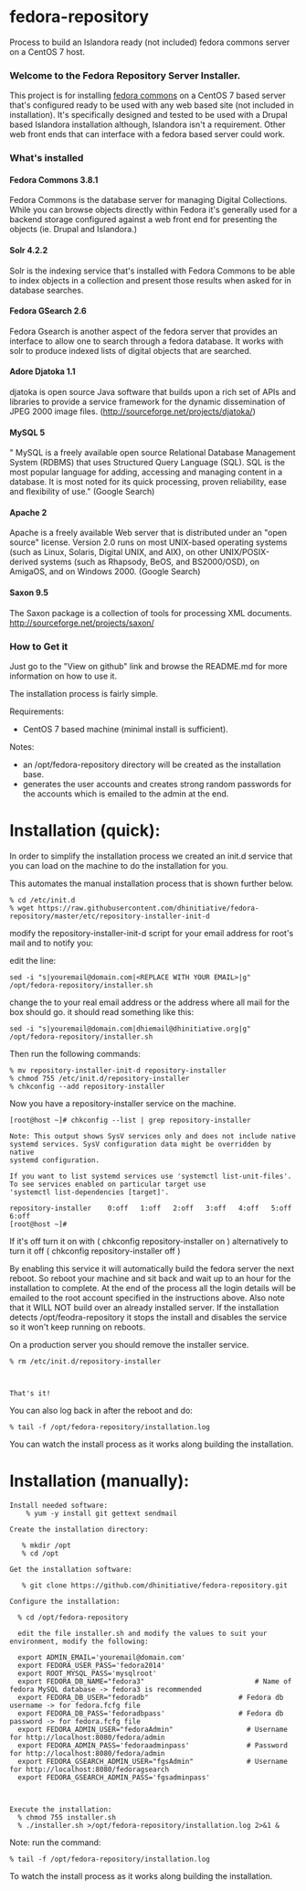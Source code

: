 # fedora-repository
Process to build an Islandora ready (not included) fedora commons server on a CentOS 7 host.

### Welcome to the Fedora Repository Server Installer.
This project is for installing [fedora commons](http://fedora-commons.org) on a CentOS 7 based server that's configured ready to be used with any web based site (not included in installation). It's specifically designed and tested to be used with a Drupal based Islandora installation although, Islandora isn't a requirement. Other web front ends that can interface with a fedora based server could work. 

### What's installed

#### Fedora Commons 3.8.1

Fedora Commons is the database server for managing Digital Collections. While you can browse objects directly within Fedora it's generally used for a backend storage configured against a web front end for presenting the objects (ie. Drupal and Islandora.)

#### Solr 4.2.2

Solr is the indexing service that's installed with Fedora Commons to be able to index objects in a collection and present those results when asked for in database searches. 

#### Fedora GSearch 2.6

Fedora Gsearch is another aspect of the fedora server that provides an interface to allow one to search through a fedora database. It works with solr to produce indexed lists of digital objects that are searched. 

#### Adore Djatoka 1.1

djatoka is open source Java software that builds upon a rich set of APIs and libraries to provide a service framework for the dynamic dissemination of JPEG 2000 image files. (http://sourceforge.net/projects/djatoka/)

#### MySQL 5

" MySQL is a freely available open source Relational Database Management System (RDBMS) that uses Structured Query Language (SQL). SQL is the most popular language for adding, accessing and managing content in a database. It is most noted for its quick processing, proven reliability, ease and flexibility of use." (Google Search)

#### Apache 2

 Apache is a freely available Web server that is distributed under an "open source" license. Version 2.0 runs on most UNIX-based operating systems (such as Linux, Solaris, Digital UNIX, and AIX), on other UNIX/POSIX-derived systems (such as Rhapsody, BeOS, and BS2000/OSD), on AmigaOS, and on Windows 2000. (Google Search)

#### Saxon 9.5

The Saxon package is a collection of tools for processing XML documents. 
http://sourceforge.net/projects/saxon/

### How to Get it

Just go to the "View on github" link and browse the README.md for more information on how to use it. 

The installation process is fairly simple. 

Requirements:
   - CentOS 7 based machine (minimal install is sufficient). 
 

Notes: 
   - an /opt/fedora-repository directory will be created as the installation base.
   - generates the user accounts and creates strong random passwords for the accounts which is emailed to the admin at the end. 

<h1>Installation (quick):</h1>

In order to simplify the installation process we created an init.d service that you can load on the machine to do the installation for you. 

This automates the manual installation process that is shown further below.

	% cd /etc/init.d
	% wget https://raw.githubusercontent.com/dhinitiative/fedora-repository/master/etc/repository-installer-init-d
		
modify the repository-installer-init-d script for your email address for root's mail and to notify you:
	
edit the line: 

	sed -i "s|youremail@domain.com|<REPLACE WITH YOUR EMAIL>|g" /opt/fedora-repository/installer.sh
			
change the <REPLACE WITH YOUR EMAIL> to your real email address or the address where all mail for the box should go.
it should read something like this:
			
	sed -i "s|youremail@domain.com|dhiemail@dhinitiative.org|g" /opt/fedora-repository/installer.sh
				
Then run the following commands:
    			
    % mv repository-installer-init-d repository-installer
    % chmod 755 /etc/init.d/repository-installer
    % chkconfig --add repository-installer
  
Now you have a repository-installer service on the machine.
   
   	[root@host ~]# chkconfig --list | grep repository-installer

	Note: This output shows SysV services only and does not include native
	systemd services. SysV configuration data might be overridden by native
	systemd configuration.
			
	If you want to list systemd services use 'systemctl list-unit-files'.
	To see services enabled on particular target use
	'systemctl list-dependencies [target]'.

	repository-installer	0:off	1:off	2:off	3:off	4:off	5:off	6:off
	[root@host ~]# 

If it's off turn it on with ( chkconfig repository-installer on ) alternatively to turn it off ( chkconfig repository-installer off )

By enabling this service it will automatically build the fedora server the next reboot. So reboot your machine and sit back and wait up to an hour for the installation to complete. At the end of the process all the login details will be emailed to the root account specified in the instructions above. Also note that it WILL NOT build over an already installed server. If the installation detects /opt/feodra-repository it stops the install and disables the service so it won't keep running on reboots. 



On a production server you should remove the installer service. 

	% rm /etc/init.d/repository-installer



	That's it!

You can also log back in after the reboot and do:

	% tail -f /opt/fedora-repository/installation.log 

You can watch the install process as it works along building the installation. 

<h1>Installation (manually):</h1>

    Install needed software:
        % yum -y install git gettext sendmail
        
    Create the installation directory:
    
       % mkdir /opt
       % cd /opt
       
    Get the installation software:
  
       % git clone https://github.com/dhinitiative/fedora-repository.git

    Configure the installation:
    
      % cd /opt/fedora-repository
      
      edit the file installer.sh and modify the values to suit your environment, modify the following:
      
      export ADMIN_EMAIL='youremail@domain.com' 
      export FEDORA_USER_PASS='fedora2014'
      export ROOT_MYSQL_PASS='mysqlroot' 
      export FEDORA_DB_NAME="fedora3"        		            # Name of fedora MySQL database -> fedora3 is recommended
      export FEDORA_DB_USER="fedoradb"        		        # Fedora db username -> for fedora.fcfg file
      export FEDORA_DB_PASS='fedoradbpass'        	        # Fedora db password -> for fedora.fcfg file
      export FEDORA_ADMIN_USER="fedoraAdmin"                  # Username for http://localhost:8080/fedora/admin
      export FEDORA_ADMIN_PASS='fedoraadminpass'              # Password for http://localhost:8080/fedora/admin
      export FEDORA_GSEARCH_ADMIN_USER="fgsAdmin"             # Username for http://localhost:8080/fedoragsearch
      export FEDORA_GSEARCH_ADMIN_PASS='fgsadminpass'  
      
     
     
    Execute the installation:
      % chmod 755 installer.sh
      % ./installer.sh >/opt/fedora-repository/installation.log 2>&1 &
      
  Note: run the command:

    % tail -f /opt/fedora-repository/installation.log 

  To watch the install process as it works along building the installation. 

